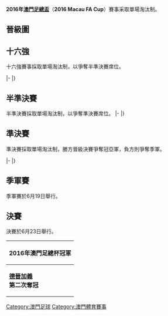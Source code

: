 **2016年[澳門足總盃](https://zh.wikipedia.org/wiki/澳門足總盃 "wikilink")**（**2016 Macau FA Cup**）賽事采取單場淘汰制。

## 晉級圖

## 十六強

十六強賽事採取單場淘汰制，以爭奪半準決賽席位。

|-         |}

## 半準決賽

半準決賽採取單場淘汰制，以爭奪準決賽席位。  |-     |}

## 準決賽

準決賽採取單場淘汰制，勝方晉級決賽爭奪冠亞軍，負方則爭奪季軍。

|-   |}

## 季軍賽

季軍賽於6月19日舉行。

## 決賽

決賽於6月23日舉行。



<table>
<thead>
<tr class="header">
<th><p>2016年澳門足總杯冠軍</p></th>
</tr>
</thead>
<tbody>
<tr class="odd">
<td><p><strong><a href="../Page/名門世家加義.md" title="wikilink">德晉加義</a></strong><br />
<strong>第二次奪冠</strong></p></td>
</tr>
</tbody>
</table>

[Category:澳門足球](https://zh.wikipedia.org/wiki/Category:澳門足球 "wikilink") [Category:澳門體育賽事](https://zh.wikipedia.org/wiki/Category:澳門體育賽事 "wikilink")